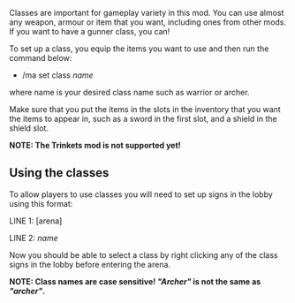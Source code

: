 Classes are important for gameplay variety in this mod. You can use almost any weapon, armour or item that you want, including ones from other mods. If you want to have a gunner class, you can!

To set up a class, you equip the items you want to use and then run the command below:
* /ma set class *name*

where name is your desired class name such as warrior or archer. 

Make sure that you put the items in the slots in the inventory that you want the items to appear in, such as a sword in the first slot, and a shield in the shield slot.

**NOTE: The Trinkets mod is not supported yet!**
## Using the classes
To allow players to use classes you will need to set up signs in the lobby using this format:

LINE 1: [arena]

LINE 2: *name*

Now you should be able to select a class by right clicking any of the class signs in the lobby before entering the arena.

**NOTE: Class names are case sensitive! *"Archer"* is not the same as *"archer"*.**